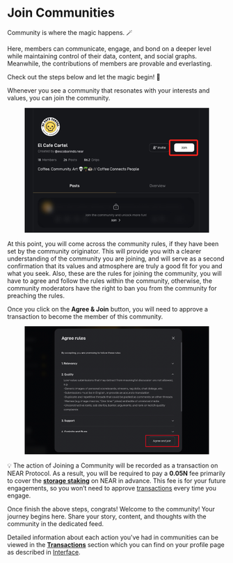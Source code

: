 # Join Communities

Community is where the magic happens. 🪄

Here, members can communicate, engage, and bond on a deeper level while maintaining control of their data, content, and social graphs. Meanwhile, the contributions of members are provable and everlasting.

Check out the steps below and let the magic begin! 🔮

Whenever you see a community that resonates with your interests and values,  you can join the community.

<figure><img src="../.gitbook/assets/image.png" alt=""><figcaption></figcaption></figure>

At this point, you will come across the community rules, if they have been set by the community originator. This will provide you with a clearer understanding of the community you are joining, and will serve as a second confirmation that its values and atmosphere are truly a good fit for you and what you seek. Also, these are the rules for joining the community, you will have to agree and follow the rules within the community, otherwise, the community moderators have the right to ban you from the community for preaching the rules.

Once you click on the **Agree & Join** button, you will need to approve a transaction to become the member of this community.

<figure><img src="../.gitbook/assets/image (1).png" alt=""><figcaption></figcaption></figure>

&#x20;💡 The action of Joining a Community will be recorded as a transaction on NEAR Protocol. As a result, you will be required to pay a **0.05N** fee primarily to cover the [**storage staking**](https://docs.near.org/concepts/storage/storage-staking) on NEAR in advance. This fee is for your future engagements, so you won’t need to approve [transactions](https://docs.near.org/concepts/basics/transactions/gas) every time you engage.

Once finish the above steps, congrats! Welcome to the community! Your journey begins here. Share your story, content, and thoughts with the community in the dedicated feed.

Detailed information about each action you've had in communities can be viewed in the [**Transactions**](navigate-popula.md#profile-section) section which you can find on your profile page as described in [Interface](navigate-popula.md).
